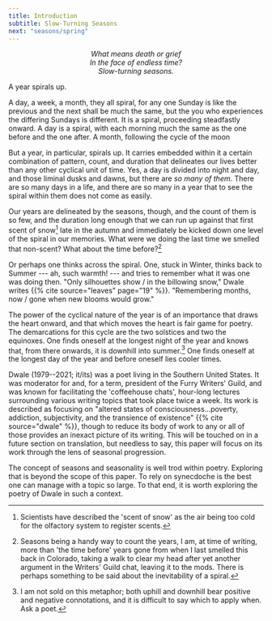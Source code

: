```yaml
---
title: Introduction
subtitle: Slow-Turning Seasons
next: "seasons/spring"
---
```


<div style="text-align: center; font-style: italic;">
What means death or grief<br>
In the face of endless time?<br>
Slow-turning seasons.
</div>

A year spirals up.

A day, a week, a month, they all spiral, for any one Sunday is like the previous and the next shall be much the same, but the you who experiences the differing Sundays is different. It is a spiral, proceeding steadfastly onward. A day is a spiral, with each morning much the same as the one before and the one after. A month, following the cycle of the moon

But a year, in particular, spirals up. It carries embedded within it a certain combination of pattern, count, and duration that delineates our lives better than any other cyclical unit of time. Yes, a day is divided into night and day, and those liminal dusks and dawns, but there are *so many of them*. There are so many days in a life, and there are so many in a year that to see the spiral within them does not come as easily.

Our years are delineated by the seasons, though, and the count of them is so few, and the duration long enough that we can run up against that first scent of snow[^1] late in the autumn and immediately be kicked down one level of the spiral in our memories. What were we doing the last time we smelled that non-scent? What about the time before?[^2]

Or perhaps one thinks across the spiral. One, stuck in Winter, thinks back to Summer --- ah, such warmth! --- and tries to remember what it was one was doing then. "Only silhouettes show / in the billowing snow," Dwale writes {{% cite source="leaves" page="19" %}}. "Remembering months, now / gone when new blooms would grow."

The power of the cyclical nature of the year is of an importance that draws the heart onward, and that which moves the heart is fair game for poetry. The demarcations for this cycle are the two solstices and two the equinoxes. One finds oneself at the longest night of the year and knows that, from there onwards, it is downhill into summer.[^3] One finds oneself at the longest day of the year and before oneself lies cooler times.

Dwale (1979--2021; it/its) was a poet living in the Southern United States. It was moderator for and, for a term, president of the Furry Writers' Guild, and was known for facilitating the 'coffeehouse chats', hour-long lectures surrounding various writing topics that took place twice a week. Its work is described as focusing on "altered states of consciousness...poverty, addiction, subjectivity, and the transience of existence" {{% cite source="dwale" %}}, though to reduce its body of work to any or all of those provides an inexact picture of its writing. This will be touched on in a future section on translation, but needless to say, this paper will focus on its work through the lens of seasonal progression.

The concept of seasons and seasonality is well trod within poetry. Exploring that is beyond the scope of this paper. To rely on synecdoche is the best one can manage with a topic so large. To that end, it is worth exploring the poetry of Dwale in such a context.

[^1]: Scientists have described the 'scent of snow' as the air being too cold for the olfactory system to register scents.

[^2]: Seasons being a handy way to count the years, I am, at time of writing, more than 'the time before' years gone from when I last smelled this back in Colorado, taking a walk to clear my head after yet another argument in the Writers' Guild chat, leaving it to the mods. There is perhaps something to be said about the inevitability of a spiral.

[^3]: I am not sold on this metaphor; both uphill and downhill bear positive and negative connotations, and it is difficult to say which to apply when. Ask a poet.

